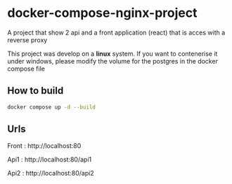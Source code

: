 # docker-compose-nginx-project
A project that show 2 api and a front application (react) that is acces with a reverse proxy

This project was develop on a **linux** system. If you want to contenerise it under windows, please modify the volume for the postgres in the docker compose file
## How to build

```bash
docker compose up -d --build
```

## Urls

Front : http://localhost:80

Api1 : http://localhost:80/api1

Api2 : http://localhost:80/api2
